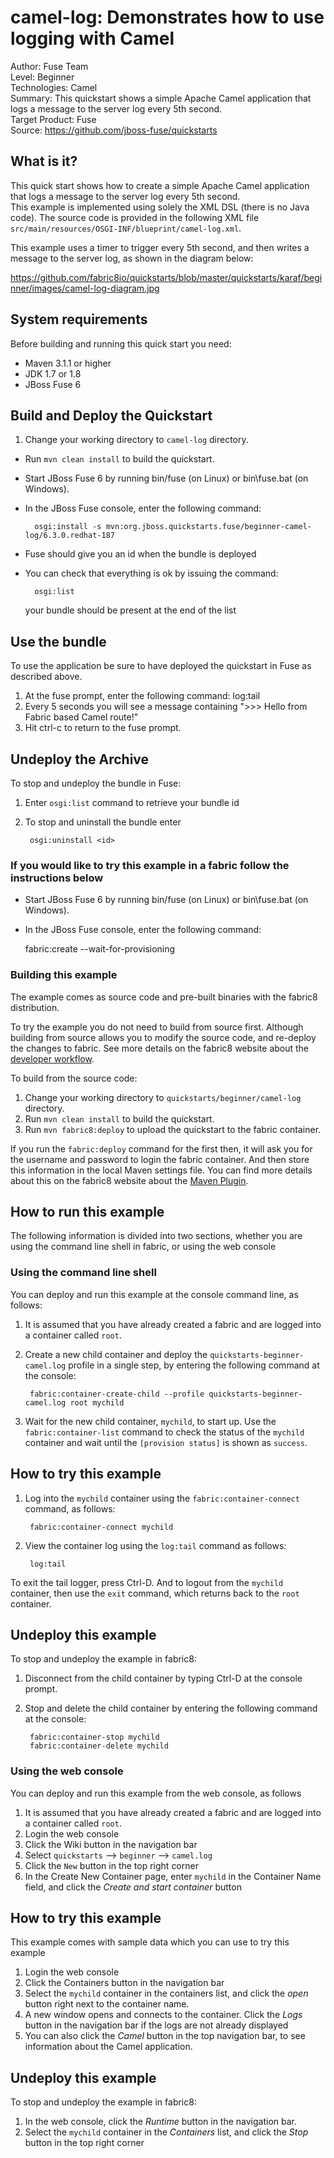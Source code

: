 camel-log: Demonstrates how to use logging with Camel
======================================================
Author: Fuse Team  
Level: Beginner  
Technologies: Camel  
Summary: This quickstart shows a simple Apache Camel application that logs a message to the server log every 5th second.  
Target Product: Fuse  
Source: <https://github.com/jboss-fuse/quickstarts>  

What is it?
-----------

This quick start shows how to create a simple Apache Camel application that logs a message to the server log every 5th second.  
This example is implemented using solely the XML DSL (there is no Java code). The source code is provided in the following XML file `src/main/resources/OSGI-INF/blueprint/camel-log.xml`.
                                                   
This example uses a timer to trigger every 5th second, and then writes a message to the server log, as shown in the diagram below:

https://github.com/fabric8io/quickstarts/blob/master/quickstarts/karaf/beginner/images/camel-log-diagram.jpg

System requirements
-------------------

Before building and running this quick start you need:

* Maven 3.1.1 or higher
* JDK 1.7 or 1.8
* JBoss Fuse 6


Build and Deploy the Quickstart
-------------------------

1. Change your working directory to `camel-log` directory.
* Run `mvn clean install` to build the quickstart.
* Start JBoss Fuse 6 by running bin/fuse (on Linux) or bin\fuse.bat (on Windows).
* In the JBoss Fuse console, enter the following command:

        osgi:install -s mvn:org.jboss.quickstarts.fuse/beginner-camel-log/6.3.0.redhat-187

* Fuse should give you an id when the bundle is deployed

* You can check that everything is ok by issuing the command:

        osgi:list
   your bundle should be present at the end of the list


Use the bundle
---------------------

To use the application be sure to have deployed the quickstart in Fuse as described above. 

1. At the fuse prompt, enter the following command: log:tail
2. Every 5 seconds you will see a message containing ">>> Hello from Fabric based Camel route!"
3. Hit ctrl-c to return to the fuse prompt.

Undeploy the Archive
--------------------

To stop and undeploy the bundle in Fuse:

1. Enter `osgi:list` command to retrieve your bundle id
2. To stop and uninstall the bundle enter

        osgi:uninstall <id>



### If you would like to try this example in a fabric follow the instructions below

* Start JBoss Fuse 6 by running bin/fuse (on Linux) or bin\fuse.bat (on Windows).
* In the JBoss Fuse console, enter the following command:
    
    fabric:create --wait-for-provisioning


### Building this example

The example comes as source code and pre-built binaries with the fabric8 distribution. 

To try the example you do not need to build from source first. Although building from source allows you to modify the source code, and re-deploy the changes to fabric. See more details on the fabric8 website about the [developer workflow](http://fabric8.io/gitbook/developer.html).

To build from the source code:

1. Change your working directory to `quickstarts/beginner/camel-log` directory.
1. Run `mvn clean install` to build the quickstart.
1. Run `mvn fabric8:deploy` to upload the quickstart to the fabric container.

If you run the `fabric:deploy` command for the first then, it will ask you for the username and password to login the fabric container.
And then store this information in the local Maven settings file. You can find more details about this on the fabric8 website about the [Maven Plugin](http://fabric8.io/gitbook/mavenPlugin.html).

## How to run this example

The following information is divided into two sections, whether you are using the command line shell in fabric, or using the web console

### Using the command line shell

You can deploy and run this example at the console command line, as follows:

1. It is assumed that you have already created a fabric and are logged into a container called `root`.
1. Create a new child container and deploy the `quickstarts-beginner-camel.log` profile in a single step, by entering the
 following command at the console:

        fabric:container-create-child --profile quickstarts-beginner-camel.log root mychild

1. Wait for the new child container, `mychild`, to start up. Use the `fabric:container-list` command to check the status of the `mychild` container and wait until the `[provision status]` is shown as `success`.

## How to try this example

1. Log into the `mychild` container using the `fabric:container-connect` command, as follows:

        fabric:container-connect mychild

1. View the container log using the `log:tail` command as follows:

        log:tail

To exit the tail logger, press Ctrl-D. And to logout from the `mychild` container, then use the `exit` command, which returns back to the `root` container.

## Undeploy this example

To stop and undeploy the example in fabric8:

1. Disconnect from the child container by typing Ctrl-D at the console prompt.
1. Stop and delete the child container by entering the following command at the console:

        fabric:container-stop mychild
        fabric:container-delete mychild


### Using the web console

You can deploy and run this example from the web console, as follows

1. It is assumed that you have already created a fabric and are logged into a container called `root`.
1. Login the web console
1. Click the Wiki button in the navigation bar
1. Select `quickstarts` --> `beginner` --> `camel.log`
1. Click the `New` button in the top right corner
1. In the Create New Container page, enter `mychild` in the Container Name field, and click the *Create and start container* button

## How to try this example
This example comes with sample data which you can use to try this example

1. Login the web console
1. Click the Containers button in the navigation bar
1. Select the `mychild` container in the containers list, and click the *open* button right next to the container name.
1. A new window opens and connects to the container. Click the *Logs* button in the navigation bar if the logs are not already displayed
1. You can also click the *Camel* button in the top navigation bar, to see information about the Camel application. 

## Undeploy this example

To stop and undeploy the example in fabric8:

1. In the web console, click the *Runtime* button in the navigation bar.
1. Select the `mychild` container in the *Containers* list, and click the *Stop* button in the top right corner
